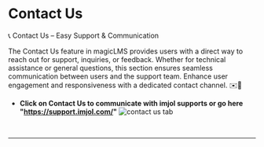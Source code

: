 # Contact Us

📞 Contact Us – Easy Support & Communication

The Contact Us feature in magicLMS provides users with a direct way to reach out for support, inquiries, or feedback. Whether for technical assistance or general questions, this section ensures seamless communication between users and the support team. Enhance user engagement and responsiveness with a dedicated contact channel. ✉️📢

- **Click on Contact Us to communicate with imjol supports or go here "https://support.imjol.com/"**
![contact us tab](https://cdn.imjol.com/MagicLMS/Docs/contact%20us/Step1.png)

<br/>

***
